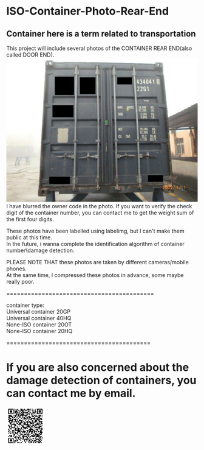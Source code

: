 # ISO-Container-Photo-Rear-End
## Container here is a term related to transportation

This project will include several photos of the CONTAINER REAR END(also called DOOR END).  
 ![image](https://github.com/zrazerx/ISO-Container-Photo-Rear-End/blob/main/example/example.png)
I have blurred the owner code in the photo. If you want to verify the check digit of the container number, you can contact me to get the weight sum of the first four digits.  
  
These photos have been labelled using labelimg, but I can't make them public at this time.  
In the future, i wanna complete the identification algorithm of container number\damage detection.  

PLEASE NOTE THAT these photos are taken by different cameras/mobile phones.   
At the same time, I compressed these photos in advance, some maybe really poor.  

==========================================

container type:   
    Universal container       20GP  
    Universal container       40HQ  
    None-ISO container        20OT  
    None-ISO container        20HQ     
    
=========================================   

 # If you are also concerned about the damage detection of containers, you can contact me by email.
 ![image](https://github.com/zrazerx/information/blob/main/setting_qrcode_card.jpg)

 

   
